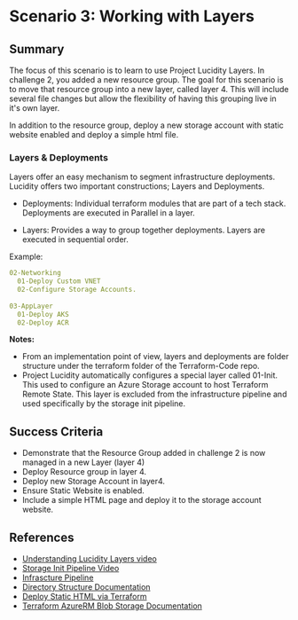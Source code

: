 # Scenario 3: Working with Layers

## Summary

The focus of this scenario is to learn to use Project Lucidity Layers. In challenge 2, you added a new resource group. The goal for this scenario is to move that resource group into a new layer, called layer 4. This will include several file changes but allow the flexibility of having this grouping live in it's own layer.

In addition to the resource group, deploy a new storage account with static website enabled and deploy a simple html file.

### Layers & Deployments

Layers offer an easy mechanism to segment infrastructure deployments. Lucidity offers two important constructions; Layers and Deployments.

* Deployments: Individual terraform modules that are part of a tech stack. Deployments are executed in Parallel in a layer.

* Layers: Provides a way to group together deployments. Layers are executed in sequential order.

Example:

```yaml
02-Networking
  01-Deploy Custom VNET
  02-Configure Storage Accounts.
  
03-AppLayer
  01-Deploy AKS
  02-Deploy ACR
```

**Notes:**

* From an implementation point of view, layers and deployments are folder structure under the terraform folder of the Terraform-Code repo.
* Project Lucidity automatically configures a special layer called 01-Init. This used to configure an Azure Storage account to host Terraform Remote State. This layer is excluded from the infrastructure pipeline and used specifically by the storage init pipeline.

## Success Criteria

* Demonstrate that the Resource Group added in challenge 2 is now managed in a new Layer (layer 4)
* Deploy Resource group in layer 4.
* Deploy new Storage Account in layer4.
* Ensure Static Website is enabled.
* Include a simple HTML page and deploy it to the storage account website.

## References

* [Understanding Lucidity Layers video](https://msit.microsoftstream.com/video/c632a4ff-0400-b9eb-0154-f1eb39bceb8a?channelId=8855a1ff-0400-b9ec-aeb5-f1eb39bb3013)
* [Storage Init Pipeline Video](https://msit.microsoftstream.com/video/c632a4ff-0400-b9eb-0848-f1eb39bd1f3c?channelId=8855a1ff-0400-b9ec-aeb5-f1eb39bb3013)
* [Infrascture Pipeline](https://msit.microsoftstream.com/video/5d5ba1ff-0400-b9eb-40b9-f1eb39eee392?channelId=8855a1ff-0400-b9ec-aeb5-f1eb39bb3013)
* [Directory Structure Documentation](https://dev.azure.com/csedevops/terraform-template-public/_git/Terraform-Pipelines?path=%2Fdocs%2FDIRECTORY_STRUCTURE.md&_a=preview)
* [Deploy Static HTML via Terraform](https://thomasthornton.cloud/2020/09/28/deploy-azure-storage-static-website-using-terraform/)
* [Terraform AzureRM Blob Storage Documentation](https://registry.terraform.io/providers/hashicorp/azurerm/latest/docs/resources/storage_blob)